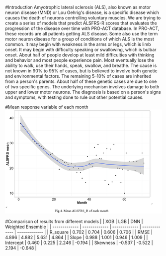#Introduction
Amyotrophic lateral sclerosis (ALS), also known as motor neuron disease (MND) or Lou Gehrig's disease, is a specific disease which causes the death of neurons controlling voluntary muscles. 
We are trying to create a series of models that predict ALSFRS-R scores that evaluates the progression of the disease over time with PRO-ACT database.
In PRO-ACT, these records are all patients getting ALS disease. Some also use the term motor neuron disease for a group of conditions of which ALS is the most common. 
It may begin with weakness in the arms or legs, which is limb onset. It may begin with difficulty speaking or swallowing, which is bulbar onset. 
About half of people develop at least mild difficulties with thinking and behavior and most people experience pain. 
Most eventually lose the ability to walk, use their hands, speak, swallow, and breathe.
The cause is not known in 90% to 95% of cases, but is believed to involve both genetic and environmental factors. 
The remaining 5–10% of cases are inherited from a person's parents. About half of these genetic cases are due to one of two specific genes. 
The underlying mechanism involves damage to both upper and lower motor neurons. The diagnosis is based on a person's signs and symptoms, with testing done to rule out other potential causes.

#Mean response variable of each month
![image](https://github.com/Heanlily/Capstone/blob/master/%EF%BC%81%EF%BC%81%EF%BC%81%EF%BC%81%EF%BC%81%EF%BC%81%EF%BC%81.png)

#Comparison of results from different models 
|  | XGB | LGB | DNN | Weighted Ensemble |
| ------------- | ------------- | ------------- | ------------- | ------------- |
| R_square | 0.702 | 0.704 | 0.606 | 0.706 |
| RMSE | 4.896 | 4.882 | 5.631 | 4.864 |
| Slope | 0.988 | 1.001 | 0.946 | 1.009 |
| Intercept | 0.460 | 0.225 | 2.246 | -0.194 |
| Skewness | -0.537 | -0.522 | 2.194 | -0.648 |
